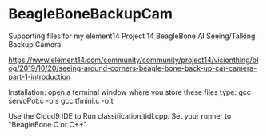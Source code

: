 # BeagleBoneBackupCam

Supporting files for my element14 Project 14 BeagleBone AI Seeing/Talking Backup Camera:

https://www.element14.com/community/community/project14/visionthing/blog/2019/10/20/seeing-around-corners-beagle-bone-back-up-car-camera-part-1-introduction

Installation:
  open a terminal window where you store these files
  type:
    gcc servoPot.c -o s
    gcc tfmini.c -o t
    
  Use the Cloud9 IDE to Run classification.tidl.cpp.  Set your runner to "BeagleBone C or C++"
